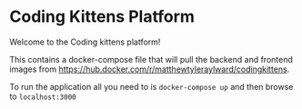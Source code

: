 # Coding Kittens Platform 


Welcome to the Coding kittens platform!

This contains a docker-compose file that will pull the backend and frontend images from https://hub.docker.com/r/matthewtyleraylward/codingkittens. 

To run the application all you need to is ```docker-compose up``` and then browse to ```localhost:3000```



